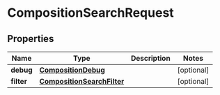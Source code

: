 

# CompositionSearchRequest

## Properties

Name | Type | Description | Notes
------------ | ------------- | ------------- | -------------
**debug** | [**CompositionDebug**](CompositionDebug.md) |  |  [optional]
**filter** | [**CompositionSearchFilter**](CompositionSearchFilter.md) |  |  [optional]



